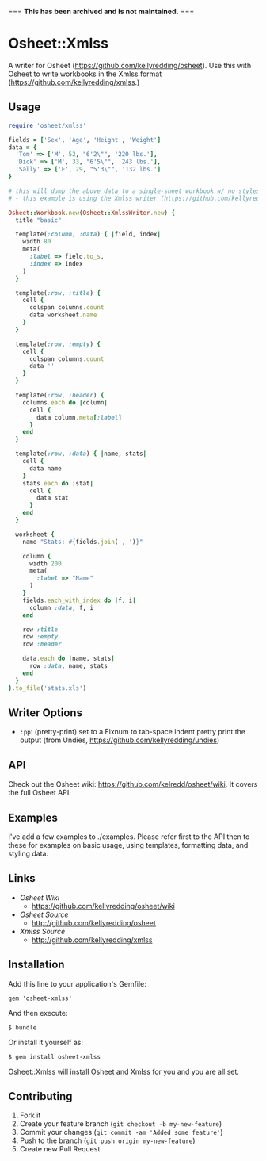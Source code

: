 === **This has been archived and is not maintained.** ===

# Osheet::Xmlss

A writer for Osheet (https://github.com/kellyredding/osheet).  Use this with Osheet to write workbooks in the Xmlss format (https://github.com/kellyredding/xmlss.)

## Usage

```ruby
require 'osheet/xmlss'

fields = ['Sex', 'Age', 'Height', 'Weight']
data = {
  'Tom' => ['M', 52, "6'2\"", '220 lbs.'],
  'Dick' => ['M', 33, "6'5\"", '243 lbs.'],
  'Sally' => ['F', 29, "5'3\"", '132 lbs.']
}

# this will dump the above data to a single-sheet workbook w/ no styles
# - this example is using the Xmlss writer (https://github.com/kellyredding/xmlss)

Osheet::Workbook.new(Osheet::XmlssWriter.new) {
  title "basic"

  template(:column, :data) { |field, index|
    width 80
    meta(
      :label => field.to_s,
      :index => index
    )
  }

  template(:row, :title) {
    cell {
      colspan columns.count
      data worksheet.name
    }
  }

  template(:row, :empty) {
    cell {
      colspan columns.count
      data ''
    }
  }

  template(:row, :header) {
    columns.each do |column|
      cell {
        data column.meta[:label]
      }
    end
  }

  template(:row, :data) { |name, stats|
    cell {
      data name
    }
    stats.each do |stat|
      cell {
        data stat
      }
    end
  }

  worksheet {
    name "Stats: #{fields.join(', ')}"

    column {
      width 200
      meta(
        :label => "Name"
      )
    }
    fields.each_with_index do |f, i|
      column :data, f, i
    end

    row :title
    row :empty
    row :header

    data.each do |name, stats|
      row :data, name, stats
    end
  }
}.to_file('stats.xls')
```

## Writer Options

* `:pp`: (pretty-print) set to a Fixnum to tab-space indent pretty print the output (from Undies, https://github.com/kellyredding/undies)

## API

Check out the Osheet wiki: https://github.com/kelredd/osheet/wiki.  It covers the full Osheet API.

## Examples

I've add a few examples to ./examples.  Please refer first to the API then to these for examples on basic usage, using templates, formatting data, and styling data.

## Links

* *Osheet Wiki*
  - https://github.com/kellyredding/osheet/wiki
* *Osheet Source*
  - http://github.com/kellyredding/osheet
* *Xmlss Source*
  - http://github.com/kellyredding/xmlss

## Installation

Add this line to your application's Gemfile:

    gem 'osheet-xmlss'

And then execute:

    $ bundle

Or install it yourself as:

    $ gem install osheet-xmlss

Osheet::Xmlss will install Osheet and Xmlss for you and you are all set.

## Contributing

1. Fork it
2. Create your feature branch (`git checkout -b my-new-feature`)
3. Commit your changes (`git commit -am 'Added some feature'`)
4. Push to the branch (`git push origin my-new-feature`)
5. Create new Pull Request
